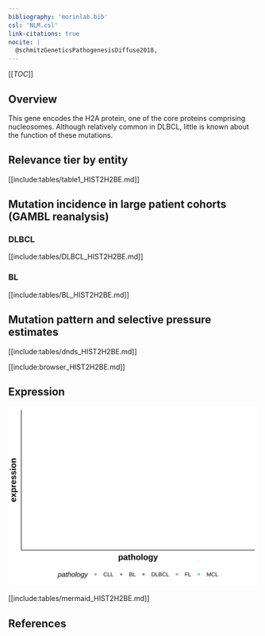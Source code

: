 ```yaml
---
bibliography: 'morinlab.bib'
csl: 'NLM.csl'
link-citations: true
nocite: |
  @schmitzGeneticsPathogenesisDiffuse2018, 
---
```

[[_TOC_]]

## Overview
This gene encodes the H2A protein, one of the core proteins comprising nucleosomes. Although relatively common in DLBCL, little is known about the function of these mutations. 


## Relevance tier by entity

[[include:tables/table1_HIST2H2BE.md]]

## Mutation incidence in large patient cohorts (GAMBL reanalysis)

### DLBCL
[[include:tables/DLBCL_HIST2H2BE.md]]

### BL
[[include:tables/BL_HIST2H2BE.md]]

## Mutation pattern and selective pressure estimates
[[include:tables/dnds_HIST2H2BE.md]]


[[include:browser_HIST2H2BE.md]]

## Expression
![](images/gene_expression/HIST2H2BE_by_pathology.svg)
<!-- ORIGIN: schmitzGeneticsPathogenesisDiffuse2018a -->
<!-- DLBCL: schmitzGeneticsPathogenesisDiffuse2018a -->

[[include:tables/mermaid_HIST2H2BE.md]]

## References
